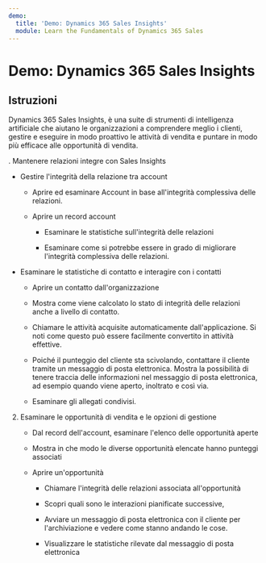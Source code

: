 ```yaml
---
demo:
  title: 'Demo: Dynamics 365 Sales Insights'
  module: Learn the Fundamentals of Dynamics 365 Sales
---
```


# Demo: Dynamics 365 Sales Insights

## Istruzioni

Dynamics 365 Sales Insights, è una suite di strumenti di intelligenza artificiale che aiutano le organizzazioni a comprendere meglio i clienti, gestire e eseguire in modo proattivo le attività di vendita e puntare in modo più efficace alle opportunità di vendita. 

. Mantenere relazioni integre con Sales Insights

- Gestire l'integrità della relazione tra account

    - Aprire ed esaminare Account in base all'integrità complessiva delle relazioni.

    - Aprire un record account

        - Esaminare le statistiche sull'integrità delle relazioni

        - Esaminare come si potrebbe essere in grado di migliorare l'integrità complessiva delle relazioni. 

- Esaminare le statistiche di contatto e interagire con i contatti

    - Aprire un contatto dall'organizzazione

    - Mostra come viene calcolato lo stato di integrità delle relazioni anche a livello di contatto.

    - Chiamare le attività acquisite automaticamente dall'applicazione. Si noti come questo può essere facilmente convertito in attività effettive. 

    - Poiché il punteggio del cliente sta scivolando, contattare il cliente tramite un messaggio di posta elettronica. Mostra la possibilità di tenere traccia delle informazioni nel messaggio di posta elettronica, ad esempio quando viene aperto, inoltrato e così via. 

    - Esaminare gli allegati condivisi. 

 

2. Esaminare le opportunità di vendita e le opzioni di gestione

    - Dal record dell'account, esaminare l'elenco delle opportunità aperte

    - Mostra in che modo le diverse opportunità elencate hanno punteggi associati

    - Aprire un'opportunità

        - Chiamare l'integrità delle relazioni associata all'opportunità

        - Scopri quali sono le interazioni pianificate successive, 

        - Avviare un messaggio di posta elettronica con il cliente per l'archiviazione e vedere come stanno andando le cose. 

        - Visualizzare le statistiche rilevate dal messaggio di posta elettronica 

